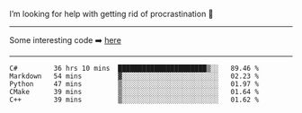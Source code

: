 I’m looking for help with getting rid of procrastination 🤔

-----

Some interesting code :arrow_right: [here](https://github.com/zhen8838/playground)

-----

<!--START_SECTION:waka-->
```text
C#         36 hrs 10 mins  ██████████████████████▒░░   89.46 % 
Markdown   54 mins         ▓░░░░░░░░░░░░░░░░░░░░░░░░   02.23 % 
Python     47 mins         ▒░░░░░░░░░░░░░░░░░░░░░░░░   01.97 % 
CMake      39 mins         ▒░░░░░░░░░░░░░░░░░░░░░░░░   01.64 % 
C++        39 mins         ▒░░░░░░░░░░░░░░░░░░░░░░░░   01.62 % 
```
<!--END_SECTION:waka-->

<!--
**zhen8838/zhen8838** is a ✨ _special_ ✨ repository because its `README.md` (this file) appears on your GitHub profile.

Here are some ideas to get you started:

- 🔭 I’m currently working on ...
- 🌱 I’m currently learning ...
- 👯 I’m looking to collaborate on ...
 ...
- 💬 Ask me about ...
- 📫 How to reach me: ...
- 😄 Pronouns: ...
- ⚡ Fun fact: ...
-->
